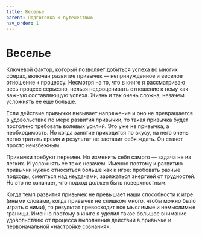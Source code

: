 ```yaml
---
title: Веселье
parent: Подготовка к путешествию
nav_order: 1
---
```


# Веселье

Ключевой фактор, который позволяет добиться успеха во многих сферах,
включая развитие привычек — непринужденное и веселое отношение к
процессу. Несмотря на то, что в книге я рассматриваю весь процесс
серьезно, нельзя недооценивать отношение к нему как важную
составляющую успеха. Жизнь и так очень сложна, незачем усложнять ее
еще больше.

Если действие привычки вызывает напряжение и оно не превращается в
удовольствие по мере развития привычки, то такая привычка будет
постоянно требовать волевых усилий. Это уже не привычка, а
необходимость. Но когда занятие приходится по вкусу, на него очень
легко тратить время и результат не заставит себя ждать. Он станет
просто неизбежным.

Привычки требуют перемен. Но изменить себя самого — задача не из
легких. И усложнять ее тоже незачем. Именно поэтому к развитию
привычки нужно относиться больше как к игре: пробовать разные подходы,
смеяться над неудачами, заряжаться энергией от трудностей. Но это не
означает, что подход должен быть поверхностным.

Когда темп развития привычек не превышает наши способности к игре
(иными словами, когда привычек не слишком много, чтобы можно было
играть с ними), то результат превосходит все мыслимые и немыслимые
границы. Именно поэтому в книге я уделил такое большое внимание
удовольствию от процесса выполнения действий в привычке и
первоначальной «настройке сознания».
